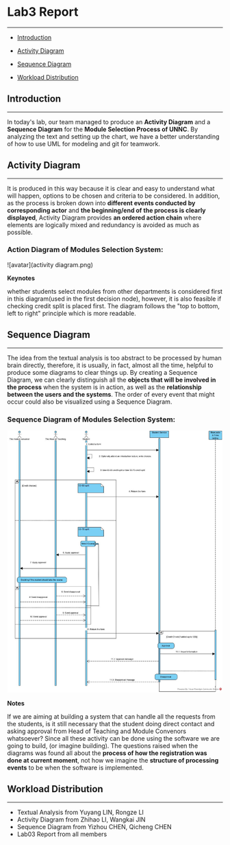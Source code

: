 # **Lab3 Report**

------

- [Introduction](#introduction)

- [Activity Diagram](#activity-diagram)

- [Sequence Diagram](#sequence-diagram)

- [Workload Distribution](#workload-distribution)

  

## **Introduction**

------

In today's lab, our team managed to produce an **Activity Diagram** and  a **Sequence Diagram** for the **Module Selection Process of UNNC**. By analyzing the text and setting up the chart, we have a better understanding of how to use UML for modeling and git for teamwork.

## **Activity Diagram**

------

It is produced in this way because it is clear and easy to understand what will happen, options to be chosen and criteria to be considered. In addition, as the process is broken down into **different events conducted by corresponding actor** and **the beginning/end of the process is clearly displayed**, Activity Diagram provides **an ordered action chain** where elements are logically mixed and redundancy is avoided as much as possible.

### Action Diagram of Modules Selection System:

![avatar](activity diagram.png)

**Keynotes**

whether students select modules from other departments is considered first in this diagram(used in the first decision node), however, it is also feasible if checking credit split is placed first.  The diagram follows the "top to bottom, left to right" principle which is more readable.

## **Sequence Diagram**

------

The idea from the textual analysis is too abstract to be processed by human brain directly, therefore, it is usually, in fact, almost all the time, helpful to produce some diagrams to clear things up. By creating a Sequence Diagram, we can clearly distinguish all the **objects that will be involved in the process** when the system is in action, as well as the **relationship between the users and the systems**. The order of every event that might occur could also be visualized using a Sequence Diagram.

### Sequence Diagram of Modules Selection System:

![sequence](Sequence_Diagram1.jpg)

**Notes**

If we are aiming at building a system that can handle all the requests from the students, is it still necessary that the student doing direct contact and asking approval from Head of Teaching and Module Convenors whatsoever? Since all these activity can be done using the software we are going to build, (or imagine building). The questions raised when the diagrams was found all about the **process of how the registration was done at current moment**, not how we imagine the **structure of processing events** to be when the software is implemented.

## **Workload Distribution**

------

- Textual Analysis from Yuyang LIN, Rongze LI
- Activity Diagram from Zhihao LI, Wangkai JIN
- Sequence Diagram from Yizhou CHEN, Qicheng CHEN
- Lab03 Report from all members